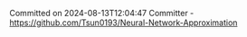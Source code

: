 Committed on 2024-08-13T12:04:47 
Committer - https://github.com/Tsun0193/Neural-Network-Approximation